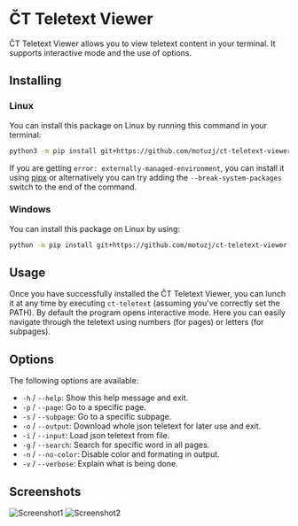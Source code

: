# ČT Teletext Viewer

ČT Teletext Viewer allows you to view teletext content in your terminal. It supports interactive mode and the use of options.

## Installing

### Linux

You can install this package on Linux by running this command in your terminal:

```bash
python3 -m pip install git+https://github.com/motuzj/ct-teletext-viewer
```

If you are getting `error: externally-managed-environment`, you can install it using [pipx](https://github.com/pypa/pipx) or alternatively you can try adding the `--break-system-packages` switch to the end of the command.

### Windows

You can install this package on Linux by using:

```bash
python -m pip install git+https://github.com/motuzj/ct-teletext-viewer
```

## Usage

Once you have successfully installed the ČT Teletext Viewer, you can lunch it at any time by executing `ct-teletext` (assuming you've correctly set the PATH). By default the program opens interactive mode. Here you can easily navigate through the teletext using numbers (for pages) or letters (for subpages).

## Options

The following options are available:

- `-h` / `--help`: Show this help message and exit.
- `-p` / `--page`: Go to a specific page.
- `-s` / `--subpage`: Go to a specific subpage.
- `-o` / `--output`: Download whole json teletext for later use and exit.
- `-i` / `--input`: Load json teletext from file.
- `-g` / `--search`: Search for specific word in all pages.
- `-n` / `--no-color`: Disable color and formating in output.
- `-v` / `--verbose`: Explain what is being done.

## Screenshots

![Screenshot1](https://github.com/motuzj/ct-teletext-viewer/assets/30744041/03e30014-d6ea-4ee2-8e75-2e465ddc1906)
![Screenshot2](https://github.com/motuzj/ct-teletext-viewer/assets/30744041/67be360c-5cf1-4b3a-94ae-ad78606890db)
